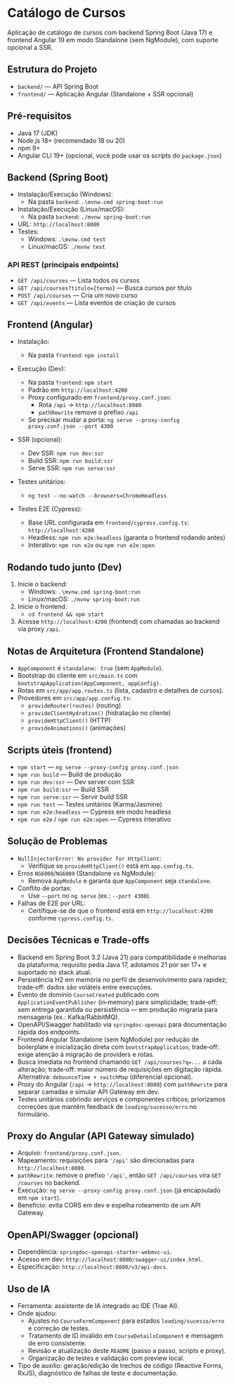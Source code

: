 # Catálogo de Cursos

Aplicação de catálogo de cursos com backend Spring Boot (Java 17) e frontend Angular 19 em modo Standalone (sem NgModule), com suporte opcional a SSR.

## Estrutura do Projeto

- `backend/` — API Spring Boot
- `frontend/` — Aplicação Angular (Standalone + SSR opcional)

## Pré‑requisitos

- Java 17 (JDK)
- Node.js 18+ (recomendado 18 ou 20)
- npm 9+
- Angular CLI 19+ (opcional, você pode usar os scripts do `package.json`)

## Backend (Spring Boot)

- Instalação/Execução (Windows):
  - Na pasta `backend`: `.\mvnw.cmd spring-boot:run`
- Instalação/Execução (Linux/macOS):
  - Na pasta `backend`: `./mvnw spring-boot:run`
- URL: `http://localhost:8080`
- Testes:
  - Windows: `.\mvnw.cmd test`
  - Linux/macOS: `./mvnw test`

### API REST (principais endpoints)

- `GET /api/courses` — Lista todos os cursos
- `GET /api/courses?titulo={termo}` — Busca cursos por título
- `POST /api/courses` — Cria um novo curso
- `GET /api/events` — Lista eventos de criação de cursos

## Frontend (Angular)

- Instalação:

  - Na pasta `frontend`: `npm install`

- Execução (Dev):

  - Na pasta `frontend`: `npm start`
  - Padrão em `http://localhost:4200`
  - Proxy configurado em `frontend/proxy.conf.json`:
    - Rota `/api` → `http://localhost:8080`
    - `pathRewrite` remove o prefixo `/api`
  - Se precisar mudar a porta: `ng serve --proxy-config proxy.conf.json --port 4300`

- SSR (opcional):

  - Dev SSR: `npm run dev:ssr`
  - Build SSR: `npm run build:ssr`
  - Serve SSR: `npm run serve:ssr`

- Testes unitários:

  - `ng test --no-watch --browsers=ChromeHeadless`

- Testes E2E (Cypress):
  - Base URL configurada em `frontend/cypress.config.ts`: `http://localhost:4200`
  - Headless: `npm run e2e:headless` (garanta o frontend rodando antes)
  - Interativo: `npm run e2e` ou `npm run e2e:open`

## Rodando tudo junto (Dev)

1. Inicie o backend:
   - Windows: `.\mvnw.cmd spring-boot:run`
   - Linux/macOS: `./mvnw spring-boot:run`
2. Inicie o frontend:
   - `cd frontend && npm start`
3. Acesse `http://localhost:4200` (frontend) com chamadas ao backend via proxy `/api`.

## Notas de Arquitetura (Frontend Standalone)

- `AppComponent` é `standalone: true` (sem `AppModule`).
- Bootstrap do cliente em `src/main.ts` com `bootstrapApplication(AppComponent, appConfig)`.
- Rotas em `src/app/app.routes.ts` (lista, cadastro e detalhes de cursos).
- Provedores em `src/app/app.config.ts`:
  - `provideRouter(routes)` (routing)
  - `provideClientHydration()` (hidratação no cliente)
  - `provideHttpClient()` (HTTP)
  - `provideAnimations()` (animações)

## Scripts úteis (frontend)

- `npm start` — `ng serve --proxy-config proxy.conf.json`
- `npm run build` — Build de produção
- `npm run dev:ssr` — Dev server com SSR
- `npm run build:ssr` — Build SSR
- `npm run serve:ssr` — Servir build SSR
- `npm run test` — Testes unitários (Karma/Jasmine)
- `npm run e2e:headless` — Cypress em modo headless
- `npm run e2e` / `npm run e2e:open` — Cypress interativo

## Solução de Problemas

- `NullInjectorError: No provider for HttpClient`:
  - Verifique se `provideHttpClient()` está em `app.config.ts`.
- Erros `NG6008`/`NG6009` (Standalone vs NgModule):
  - Remova `AppModule` e garanta que `AppComponent` seja `standalone`.
- Conflito de portas:
  - Use `--port` no `ng serve` (ex.: `--port 4300`).
- Falhas de E2E por URL:
  - Certifique-se de que o frontend está em `http://localhost:4200` conforme `cypress.config.ts`.

## Decisões Técnicas e Trade‑offs

- Backend em Spring Boot 3.2 (Java 21) para compatibilidade e melhorias da plataforma; requisito pedia Java 17, adotamos 21 por ser 17+ e suportado no stack atual.
- Persistência H2 em memória no perfil de desenvolvimento para rapidez; trade‑off: dados são voláteis entre execuções.
- Evento de domínio `CourseCreated` publicado com `ApplicationEventPublisher` (in‑memory) para simplicidade; trade‑off: sem entrega garantida ou persistência — em produção migraria para mensageria (ex.: Kafka/RabbitMQ).
- OpenAPI/Swagger habilitado via `springdoc-openapi` para documentação rápida dos endpoints.
- Frontend Angular Standalone (sem NgModule) por redução de boilerplate e inicialização direta com `bootstrapApplication`; trade‑off: exige atenção à migração de providers e rotas.
- Busca imediata no frontend chamando `GET /api/courses?q=...` a cada alteração; trade‑off: maior número de requisições em digitação rápida. Alternativa: `debounceTime + switchMap` (diferencial opcional).
- Proxy do Angular (`/api` → `http://localhost:8080`) com `pathRewrite` para separar camadas e simular API Gateway em dev.
- Testes unitários cobrindo serviços e componentes críticos; priorizamos correções que mantêm feedback de `loading/sucesso/erro` no formulário.

## Proxy do Angular (API Gateway simulado)

- Arquivo: `frontend/proxy.conf.json`.
- Mapeamento: requisições para `'/api'` são direcionadas para `http://localhost:8080`.
- `pathRewrite`: remove o prefixo `'/api'`, então `GET /api/courses` vira `GET /courses` no backend.
- Execução: `ng serve --proxy-config proxy.conf.json` (já encapsulado em `npm start`).
- Benefício: evita CORS em dev e espelha roteamento de um API Gateway.

## OpenAPI/Swagger (opcional)

- Dependência: `springdoc-openapi-starter-webmvc-ui`.
- Acesso em dev: `http://localhost:8080/swagger-ui/index.html`.
- Especificação: `http://localhost:8080/v3/api-docs`.

## Uso de IA

- Ferramenta: assistente de IA integrado ao IDE (Trae AI).
- Onde ajudou:
  - Ajustes no `CourseFormComponent` para estados `loading/sucesso/erro` e correção de testes.
  - Tratamento de ID inválido em `CourseDetailsComponent` e mensagem de erro consistente.
  - Revisão e atualização deste `README` (passo a passo, scripts e proxy).
  - Organização de testes e validação com preview local.
- Tipo de auxílio: geração/edição de trechos de código (Reactive Forms, RxJS), diagnóstico de falhas de teste e documentação.
